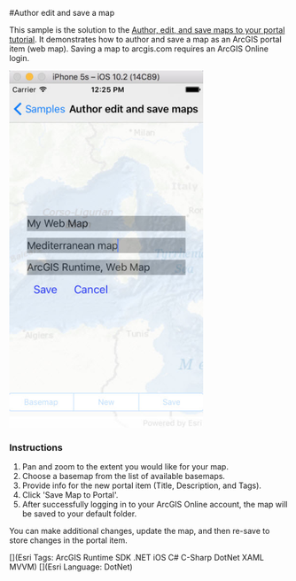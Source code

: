 #Author edit and save a map

This sample is the solution to the [Author, edit, and save maps to your portal tutorial](https://developers.arcgis.com/net/latest/ios/guide/author-edit-and-save-maps-to-your-portal.htm). It demonstrates how to author and save a map as an ArcGIS portal item (web map). Saving a map to arcgis.com requires an ArcGIS Online login.

<img src="AuthorEditSaveMap.jpg" width="350"/>

### Instructions

1. Pan and zoom to the extent you would like for your map. 
2. Choose a basemap from the list of available basemaps. 
3. Provide info for the new portal item (Title, Description, and Tags). 
4. Click 'Save Map to Portal'. 
5. After successfully logging in to your ArcGIS Online account, the map will be saved to your default folder.

You can make additional changes, update the map, and then re-save to store changes in the portal item.

[](Esri Tags: ArcGIS Runtime SDK .NET iOS C# C-Sharp DotNet XAML MVVM)
[](Esri Language: DotNet)